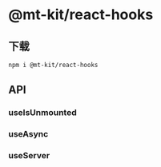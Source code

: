 # @mt-kit/react-hooks

## 下载

```bash
npm i @mt-kit/react-hooks
```

## API

### useIsUnmounted

### useAsync

### useServer
